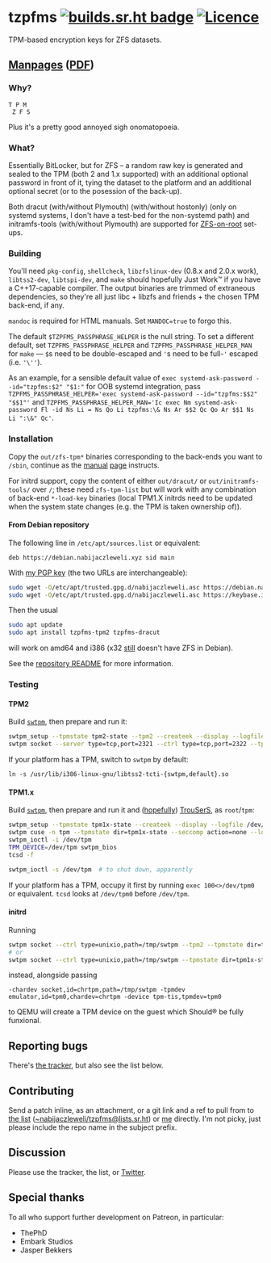 # tzpfms [![builds.sr.ht badge](//builds.sr.ht/~nabijaczleweli/tzpfms.svg)](https://builds.sr.ht/~nabijaczleweli/tzpfms) [![Licence](//img.shields.io/badge/license-MIT-blue.svg?style=flat)](LICENSE)
TPM-based encryption keys for ZFS datasets.

## [Manpages](//srhtcdn.githack.com/~nabijaczleweli/tzpfms/blob/man/zfs-tpm-list.8.html) ([PDF](//srhtcdn.githack.com/~nabijaczleweli/tzpfms/blob/man/tzpfms.pdf))

### Why?

```
T P M
 Z F S
```

Plus it's a pretty good annoyed sigh onomatopoeia.

### What?

Essentially BitLocker, but for ZFS –
a random raw key is generated and sealed to the TPM (both 2 and 1.x supported) with an additional optional password in front of it,
tying the dataset to the platform and an additional optional secret (or to the posession of the back-up).

Both dracut (with/without Plymouth) (with/without hostonly) (only on systemd systems, I don't have a test-bed for the non-systemd path)
and initramfs-tools (with/without Plymouth) are supported for [ZFS-on-root](https://nabijaczleweli.xyz/content/blogn_t/005-low-curse-zfs-on-root.html) set-ups.

### Building

You'll need `pkg-config`, `shellcheck`, `libzfslinux-dev` (0.8.x and 2.0.x work), `libtss2-dev`, `libtspi-dev`, and `make` should hopefully Just Work™ if you have a C++17-capable compiler.
The output binaries are trimmed of extraneous dependencies, so they're all just libc + libzfs and friends + the chosen TPM back-end, if any.

`mandoc` is required for HTML manuals. Set `MANDOC=true` to forgo this.

The default `$TZPFMS_PASSPHRASE_HELPER` is the null string.
To set a different default, set `TZPFMS_PASSPHRASE_HELPER` and `TZPFMS_PASSPHRASE_HELPER_MAN` for `make` — `$`s need to be double-escaped and `'`s need to be full-`'` escaped (i.e. `'\''`).

As an example, for a sensible default value of `exec systemd-ask-password --id="tzpfms:$2" "$1:"` for OOB systemd integration, pass `TZPFMS_PASSPHRASE_HELPER='exec systemd-ask-password --id="tzpfms:$$2" "$$1"'` and `TZPFMS_PASSPHRASE_HELPER_MAN='Ic exec Nm systemd-ask-password Fl -id Ns Li = Ns Qo Li tzpfms:\& Ns Ar $$2 Qc Qo Ar $$1 Ns Li ":\&" Qc'`.

### Installation

Copy the `out/zfs-tpm*` binaries corresponding to the back-ends you want to `/sbin`,
continue as the [manual](//git.sr.ht/~nabijaczleweli/tzpfms/tree/man/zfs-tpm2-change-key.md) [page](//git.sr.ht/~nabijaczleweli/tzpfms/tree/man/zfs-tpm1x-change-key.md) instructs.

For initrd support, copy the content of either `out/dracut/` or `out/initramfs-tools/` over `/`;
these need `zfs-tpm-list` but will work with any combination of back-end `*-load-key` binaries
(local TPM1.X initrds need to be updated when the system state changes (e.g. the TPM is taken ownership of)).

#### From Debian repository

The following line in `/etc/apt/sources.list` or equivalent:
```apt
deb https://debian.nabijaczleweli.xyz sid main
```

With [my PGP key](//nabijaczleweli.xyz/pgp.txt) (the two URLs are interchangeable):
```sh
sudo wget -O/etc/apt/trusted.gpg.d/nabijaczleweli.asc https://debian.nabijaczleweli.xyz/nabijaczleweli.gpg.key
sudo wget -O/etc/apt/trusted.gpg.d/nabijaczleweli.asc https://keybase.io/nabijaczleweli/pgp_keys.asc
```

Then the usual
```sh
sudo apt update
sudo apt install tzpfms-tpm2 tzpfms-dracut
```
will work on amd64 and i386 (x32 [still](https://bugs.debian.org/cgi-bin/bugreport.cgi?bug=968256#15) doesn't have ZFS in Debian).

See the [repository README](//debian.nabijaczleweli.xyz/README) for more information.

### Testing
#### TPM2

Build [`swtpm`](//github.com/stefanberger/swtpm), then prepare and run it:
```sh
swtpm_setup --tpmstate tpm2-state --tpm2 --createek --display --logfile /dev/stdout --overwrite
swtpm socket --server type=tcp,port=2321 --ctrl type=tcp,port=2322 --tpm2 --tpmstate dir=tpm2-state --flags not-need-init --log level=10
```

If your platform has a TPM, switch to `swtpm` by default:
```
ln -s /usr/lib/i386-linux-gnu/libtss2-tcti-{swtpm,default}.so
```
#### TPM1.x

Build [`swtpm`](//github.com/stefanberger/swtpm), then prepare and run it and
([hopefully](https://github.com/stefanberger/swtpm/issues/5#issuecomment-210607890)) [TrouSerS](//sourceforge.net/projects/trousers), as `root`/`tpm`:
```sh
swtpm_setup --tpmstate tpm1x-state --createek --display --logfile /dev/stdout --overwrite
swtpm cuse -n tpm --tpmstate dir=tpm1x-state --seccomp action=none --log level=10,file=/dev/fd/4 4>&1
swtpm_ioctl -i /dev/tpm
TPM_DEVICE=/dev/tpm swtpm_bios
tcsd -f

swtpm_ioctl -s /dev/tpm  # to shut down, apparently
```

If your platform has a TPM, occupy it first by running `exec 100<>/dev/tpm0` or equivalent. `tcsd` looks at `/dev/tpm0` before `/dev/tpm`.

#### initrd

Running
```sh
swtpm socket --ctrl type=unixio,path=/tmp/swtpm --tpm2 --tpmstate dir=tpm2-state --flags not-need-init --log level=10
# or
swtpm socket --ctrl type=unixio,path=/tmp/swtpm --tpmstate dir=tpm1x-state --log level=10
```
instead, alongside passing
```
-chardev socket,id=chrtpm,path=/tmp/swtpm -tpmdev emulator,id=tpm0,chardev=chrtpm -device tpm-tis,tpmdev=tpm0
```
to QEMU will create a TPM device on the guest which Should® be fully funxional.

## Reporting bugs

There's [the tracker](//todo.sr.ht/~nabijaczleweli/tzpfms), but also see the list below.

## Contributing

Send a patch inline, as an attachment, or a git link and a ref to pull from to
[the list](//lists.sr.ht/~nabijaczleweli/tzpfms) ([~nabijaczleweli/tzpfms@lists.sr.ht](mailto:~nabijaczleweli/tzpfms)) or [me](mailto:nabijaczleweli@nabijaczleweli.xyz)
directly. I'm not picky, just please include the repo name in the subject prefix.

## Discussion

Please use the tracker, the list, or [Twitter](//twitter.com/nabijaczleweli/status/1315137083380559873).

## Special thanks

To all who support further development on Patreon, in particular:

  * ThePhD
  * Embark Studios
  * Jasper Bekkers
